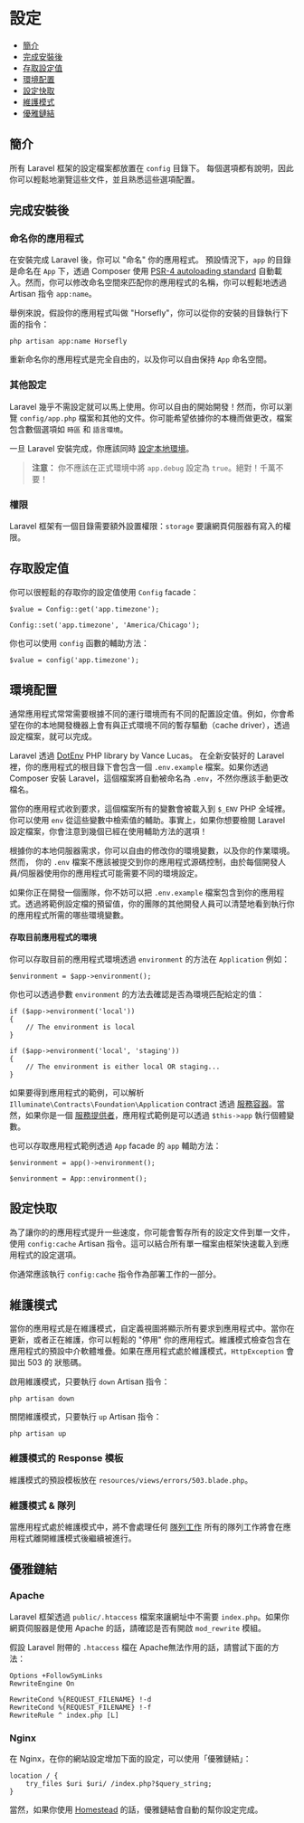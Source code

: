 # 設定

- [簡介](#introduction)
- [完成安裝後](#after-installation)
- [存取設定值](#accessing-configuration-values)
- [環境配置](#environment-configuration)
- [設定快取](#configuration-caching)
- [維護模式](#maintenance-mode)
- [優雅鏈結](#pretty-urls)

<a name="introduction"></a>
## 簡介

所有 Laravel 框架的設定檔案都放置在 `config` 目錄下。 每個選項都有說明，因此你可以輕鬆地瀏覽這些文件，並且熟悉這些選項配置。

<a name="after-installation"></a>
## 完成安裝後

### 命名你的應用程式

在安裝完成 Laravel 後，你可以 "命名" 你的應用程式。 預設情況下，`app` 的目錄是命名在 `App` 下，透過 Composer 使用 [PSR-4 autoloading standard](http://www.php-fig.org/psr/psr-4/) 自動載入。然而，你可以修改命名空間來匹配你的應用程式的名稱，你可以輕鬆地透過 Artisan 指令 `app:name`。

舉例來說，假設你的應用程式叫做 "Horsefly"，你可以從你的安裝的目錄執行下面的指令：

	php artisan app:name Horsefly

重新命名你的應用程式是完全自由的，以及你可以自由保持 `App` 命名空間。

### 其他設定

Laravel 幾乎不需設定就可以馬上使用。你可以自由的開始開發！然而，你可以瀏覽 `config/app.php` 檔案和其他的文件。你可能希望依據你的本機而做更改，檔案包含數個選項如 `時區` 和 `語言環境`。

一旦 Laravel 安裝完成，你應該同時 [設定本地環境](/docs/5.0/configuration#environment-configuration)。

> **注意：** 你不應該在正式環境中將 `app.debug` 設定為 `true`。絕對！千萬不要！

<a name="permissions"></a>
### 權限

Laravel 框架有一個目錄需要額外設置權限：`storage` 要讓網頁伺服器有寫入的權限。

<a name="accessing-configuration-values"></a>
## 存取設定值

你可以很輕鬆的存取你的設定值使用 `Config` facade：

	$value = Config::get('app.timezone');

	Config::set('app.timezone', 'America/Chicago');

你也可以使用 `config` 函數的輔助方法：

	$value = config('app.timezone');

<a name="environment-configuration"></a>
## 環境配置

通常應用程式常常需要根據不同的運行環境而有不同的配置設定值。例如，你會希望在你的本地開發機器上會有與正式環境不同的暫存驅動（cache driver），透過設定檔案，就可以完成。

Laravel 透過 [DotEnv](https://github.com/vlucas/phpdotenv) PHP library by Vance Lucas。 在全新安裝好的 Laravel 裡，你的應用程式的根目錄下會包含一個 `.env.example` 檔案。如果你透過 Composer 安裝 Laravel，這個檔案將自動被命名為 `.env`，不然你應該手動更改檔名。

當你的應用程式收到要求，這個檔案所有的變數會被載入到 `$_ENV` PHP 全域裡。你可以使用 `env` 從這些變數中檢索值的輔助。事實上，如果你想要檢閱 Laravel 設定檔案，你會注意到幾個已經在使用輔助方法的選項！

根據你的本地伺服器需求，你可以自由的修改你的環境變數，以及你的作業環境。然而， 你的 `.env` 檔案不應該被提交到你的應用程式源碼控制，由於每個開發人員/伺服器使用你的應用程式可能需要不同的環境設定。

如果你正在開發一個團隊，你不妨可以把 `.env.example` 檔案包含到你的應用程式。透過將範例設定檔的預留值，你的團隊的其他開發人員可以清楚地看到執行你的應用程式所需的哪些環境變數。

#### 存取目前應用程式的環境

你可以存取目前的應用程式環境透過 `environment` 的方法在 `Application` 例如：

	$environment = $app->environment();

你也可以透過參數 `environment` 的方法去確認是否為環境匹配給定的值：

	if ($app->environment('local'))
	{
		// The environment is local
	}

	if ($app->environment('local', 'staging'))
	{
		// The environment is either local OR staging...
	}

如果要得到應用程式的範例，可以解析 `Illuminate\Contracts\Foundation\Application` contract 透過 [服務容器](/docs/5.0/container)。當然，如果你是一個 [服務提供者](/docs/5.0/providers)，應用程式範例是可以透過 `$this->app` 執行個體變數。

也可以存取應用程式範例透過 `App` facade 的 `app` 輔助方法：

	$environment = app()->environment();

	$environment = App::environment();

<a name="configuration-caching"></a>
## 設定快取

為了讓你的的應用程式提升一些速度，你可能會暫存所有的設定文件到單一文件，使用 `config:cache` Artisan 指令。這可以結合所有單一檔案由框架快速載入到應用程式的設定選項。

你通常應該執行 `config:cache` 指令作為部署工作的一部分。

<a name="maintenance-mode"></a>
## 維護模式

當你的應用程式是在維護模式，自定義視圖將顯示所有要求到應用程式中。當你在更新，或者正在維護，你可以輕鬆的 "停用" 你的應用程式。維護模式檢查包含在應用程式的預設中介軟體堆疊。如果在應用程式處於維護模式，`HttpException` 會拋出 503 的 狀態碼。

啟用維護模式，只要執行 `down` Artisan 指令：

	php artisan down

關閉維護模式，只要執行 `up` Artisan 指令：

	php artisan up

### 維護模式的 Response 模板

維護模式的預設模板放在 `resources/views/errors/503.blade.php`。

### 維護模式 & 隊列

當應用程式處於維護模式中，將不會處理任何 [隊列工作](/docs/5.0/queues) 所有的隊列工作將會在應用程式離開維護模式後繼續被進行。

<a name="pretty-urls"></a>
## 優雅鏈結

### Apache

Laravel 框架透過 `public/.htaccess` 檔案來讓網址中不需要 `index.php`。如果你網頁伺服器是使用 Apache 的話，請確認是否有開啟 `mod_rewrite` 模組。

假設 Laravel 附帶的 `.htaccess` 檔在 Apache無法作用的話，請嘗試下面的方法：

	Options +FollowSymLinks
	RewriteEngine On

	RewriteCond %{REQUEST_FILENAME} !-d
	RewriteCond %{REQUEST_FILENAME} !-f
	RewriteRule ^ index.php [L]

### Nginx

在 Nginx，在你的網站設定增加下面的設定，可以使用「優雅鏈結」：

    location / {
        try_files $uri $uri/ /index.php?$query_string;
    }

當然，如果你使用 [Homestead](/docs/5.0/homestead) 的話，優雅鏈結會自動的幫你設定完成。
